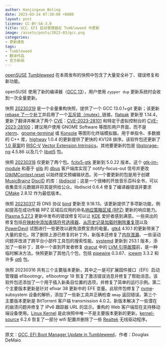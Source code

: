 ```yaml
---
author: Hanjingxue Boling
date: 2023-03-24 07:30:00 +0800
layout: post
license: CC-BY-SA-3.0
title: GCC、EFI 启动管理器在 Tumbleweed 中更新
image: /assets/posts/2023-03/gcc.png
categories:
- 更新通告
tags:
- Tumbleweed
- 翻译作品
- 官方新闻
---
```


[openSUSE](https://get.opensuse.org/) [Tumbleweed](https://get.opensuse.org/tumbleweed/) 在本周发布的快照中包含了大量安全补丁、错误修复和新功能。

openSUSE 使用了新的编译器（[GCC 13](https://gcc.gnu.org/)），用户使用 `zypper dup` 更新系统时会收到一次全量更新。

快照 [20230319](https://lists.opensuse.org/archives/list/factory@lists.opensuse.org/thread/HROWLRAA5ZYK2S6IJ4GMSMPFHCSCNFKG/) 是一个全量重构快照，提供了一个 GCC 13.0.1+git 更新；该更新 [rebase 了一个补丁](https://www.freecodecamp.org/news/an-introduction-to-git-merge-and-rebase-what-they-are-and-how-to-use-them-131b863785f/)并启用了一个[互斥锁（mutex）](https://en.wikipedia.org/wiki/Mutual_exclusion)链接。[flatpak](https://flatpak.org/) 更新至 1.14.4，更新了翻译并解决了两个 [CVE](https://en.wikipedia.org/wiki/Common_Vulnerabilities_and_Exposures)：[CVE-2023-28101](https://www.suse.com/security/cve/CVE-2023-28101.html) 和特定于虚拟控制台的 [CVE-2023-28100](https://www.suse.com/security/cve/CVE-2023-28100.html)；建议用户使用 GNOME Software 等图形用户界面，而不是 [xterm](https://invisible-island.net/xterm/)、[gnome-terminal](https://gitlab.gnome.org/GNOME/gnome-terminal) 或 [Konsole](https://konsole.kde.org/) 等图形化终端模拟器。用于单指令、多数据的 C++ 库，[highway](https://github.com/google/highway/) 1.0.4 的更新提供了更快的 KV128 排序。该软件包还更新了 [1.0 草案](https://github.com/riscv/riscv-v-spec/tree/master)的 [RISC-V](https://riscv.org/) [Vector Extension Intrinsics](https://github.com/riscv-non-isa/rvv-intrinsic-doc)。其他要更新的包是 [libstorage-ng](https://github.com/openSUSE/libstorage-ng) 4.5.86 以及几个 [libqt5](https://software.opensuse.org/search?baseproject=ALL&q=+libqt5) 包。

快照 [20230318](https://lists.opensuse.org/archives/list/factory@lists.opensuse.org/thread/MTYJEQWQW2ZBRUA4VEQN3MR65XTGQFCN/) 仅更新了两个包。[fcitx5-gtk](https://github.com/fcitx/fcitx5-gtk) 更新到 5.0.22 版本。这个 [gtk-im-module](https://docs.gtk.org/gtk4/property.Settings.gtk-im-module.html) 和基于 [glib](https://wiki.gnome.org/Projects/GLib) 的 [dbus](https://www.freedesktop.org/wiki/Software/dbus/) 客户端库实现了 notify-focus-out 信号并更改 [GtkIMContext.reset](https://docs.gtk.org/gtk4/vfunc.IMContext.reset.html) 以始终提交预编辑状态。另一个要更新的包是用于创建 [MusicBrainz](https://news.opensuse.org/2023/03/23/gcc-efibm-up-in-tw/MusicBrainz) [DiscID](https://musicbrainz.org/doc/Disc_ID) 的库：[libdiscid](https://musicbrainz.org/doc/libdiscid)；这是一个很棒的开放音乐百科全书，可以收集音乐元数据并将其提供给公众。libdiscid 0.6.4 修复了编译器错误并要求 [CMake](https://cmake.org/cmake/help/v2.8.12/cmake.html) 2.8.12 作为最低版本。

快照 [20230317](https://lists.opensuse.org/archives/list/factory@lists.opensuse.org/thread/DEECKCBCBIR7NIC5BPTVZ4RROQRJ6MLR/) 将 DNS 协议 [bind](https://bind9.readthedocs.io/) 更新至 9.18.13。该更新提供了多项新功能，例如提高在成功传输 RPZ 区域后应用的命名[响应策略区域 (RPZ)](https://dnsrpz.info/) 更新的响应能力。[Plasma 5.27.3](https://kde.org/announcements/plasma/5/5.27.3/) 更新中发布的错误修复可以让 [KDE](https://kde.org/) 爱好者感到满意。一些突出的修复包括[在映射中添加表情符号选择器](https://invent.kde.org/plasma/drkonqi/-/commit/105fac2d53ca03dae451922acce42e1f3cb04623)、[从历史记录加载时删除重复项](https://invent.kde.org/plasma/plasma-workspace/-/commit/b34c60956fe858f123dcdde7ee6322b986a795f6)以及 [PowerDevil](https://invent.kde.org/plasma/powerdevil) 试图进行一些更改以避免浪费宝贵的电量。[gtk4](https://www.gtk.org/) 4.10.1 的更新带来了大量的变化。除了删除上游已修复的补丁外，新版本还修复了[内存泄漏](https://en.wikipedia.org/wiki/Memory_leak)、一些滚动问题并改进了跨平台小部件工具包的搜索性能。[systemd](https://freedesktop.org/wiki/Software/systemd/) 更新到 253.1 版本，添加了一些补丁，其中一个直到开发者修复 [dracut](https://dracut.wiki.kernel.org/index.php/Main_Page) 中的 [LVM 引导故障](https://github.com/dracutdevs/dracut/issues/2211)前，是一种临时解决方法。快照更新了其他几个包，包括 [pipewire](https://pipewire.org/) 0.3.67、[icewm](https://ice-wm.org/) 3.3.2 和许多 [qt6](https://www.qt.io/) 包。

快照 20230316 共有三个主要版本更新，其中之一是可扩展固件接口（EFI）启动管理器 efibootmgr。efibootmgr 18 恢复了激活错误消息并修复了帮助消息。该软件包还添加了一个用于插入新条目位置的选项，并修复了简单的运行示例。第二个主要版本更新是针对 efivar 38 更新中的 EFE 变量。此软件包修复了 [nvme](https://en.wikipedia.org/wiki/NVM_Express)-subsystem 设备的解析，添加了一些新工具并正确检查 `mmap` 返回错误。第三个主要版本更新是 BitTorrent 客户端 transmission 4.0.2。新版本解决了一些潜在的崩溃问题并修复了 IPv6 跟踪器 URL 的显示。重构的 Web 客户端现在支持移动端设备使用。[Linux Kernel](https://www.kernel.org/) 是此快照中唯一不是主要版本更新的更新。[kernel-source](https://www.kernel.org/) 6.2.6 恢复了一部分 wifi 配置并删除了一些 [Realtek](https://www.realtek.com/en/) 无线驱动程序。

------

原文：[GCC, EFI Boot Manager Update in Tumbleweed](https://news.opensuse.org/2023/03/23/gcc-efibm-up-in-tw/)，作者：Douglas DeMaio
